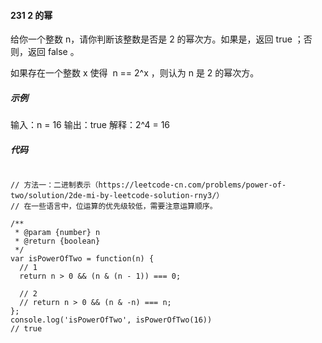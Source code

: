 #### 231 2 的幂

给你一个整数 n，请你判断该整数是否是 2 的幂次方。如果是，返回 true ；否则，返回 false 。

如果存在一个整数 x 使得  n == 2^x ，则认为 n 是 2 的幂次方。

##### 示例

输入：n = 16
输出：true
解释：2^4 = 16

##### 代码

```

// 方法一：二进制表示（https://leetcode-cn.com/problems/power-of-two/solution/2de-mi-by-leetcode-solution-rny3/）
// 在一些语言中，位运算的优先级较低，需要注意运算顺序。

/**
 * @param {number} n
 * @return {boolean}
 */
var isPowerOfTwo = function(n) {
  // 1
  return n > 0 && (n & (n - 1)) === 0;

  // 2
  // return n > 0 && (n & -n) === n;
};
console.log('isPowerOfTwo', isPowerOfTwo(16))
// true

```
